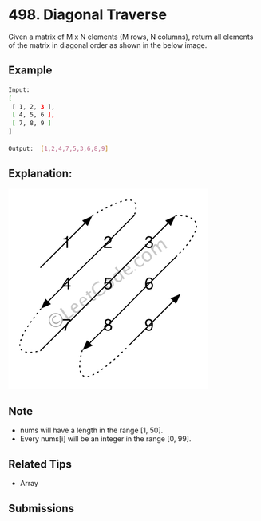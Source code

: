 # 498. Diagonal Traverse

Given a matrix of M x N elements (M rows, N columns), return all elements of the matrix in diagonal order as shown in the below image.

## Example

```bash
Input:
[
 [ 1, 2, 3 ],
 [ 4, 5, 6 ],
 [ 7, 8, 9 ]
]

Output:  [1,2,4,7,5,3,6,8,9]
```

## Explanation:

![498](../../assets/images/498_diagonal_traverse.png)

## Note

- nums will have a length in the range [1, 50].
- Every nums[i] will be an integer in the range [0, 99].

## Related Tips

- Array

## Submissions

